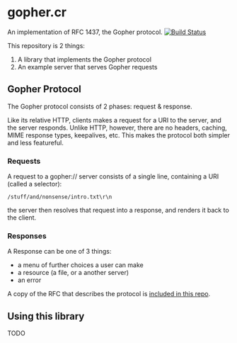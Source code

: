 # gopher.cr

An implementation of RFC 1437, the Gopher protocol.
[![Build Status](https://travis-ci.org/anicholson/gopher.cr.svg?branch=master)](https://travis-ci.org/anicholson/gopher.cr)

This repository is 2 things:

1. A library that implements the Gopher protocol
2. An example server that serves Gopher requests

## Gopher Protocol

The Gopher protocol consists of 2 phases: request & response. 

Like its relative HTTP, clients makes a request for a URI to the server, and the server responds.
Unlike HTTP, however, there are no headers, caching, MIME response types, keepalives, etc.
This makes the protocol both simpler and less featureful.

### Requests

A request to a gopher:// server consists of a single line, containing a URI (called a selector):

```
/stuff/and/nonsense/intro.txt\r\n
```

the server then resolves that request into a response, and renders it back to the client.


### Responses

A Response can be one of 3 things:

* a menu of further choices a user can make
* a resource (a file, or a another server)
* an error

A copy of the RFC that describes the protocol is [included in this repo][rfc].

[rfc]: ./rfc-1436.txt

## Using this library

TODO
